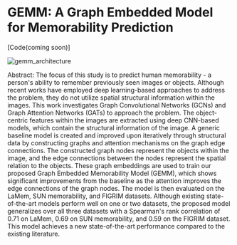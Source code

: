 # GEMM: A Graph Embedded Model for Memorability Prediction

[Code(coming soon)]

![gemm_architecture](https://user-images.githubusercontent.com/62146852/232325513-e9de077e-49d3-4ce0-b090-6360054c55ca.png)

Abstract: The focus of this study is to predict human memorability - a person's ability to remember previously seen images or objects. Although recent works have employed deep learning-based approaches to address the problem, they do not utilize spatial structural information within the images. This work investigates Graph Convolutional Networks (GCNs) and Graph Attention Networks (GATs) to approach the problem. The object-centric features within the images are extracted using deep CNN-based models, which contain the structural information of the image. A generic baseline model is created and improved upon iteratively through structural data by constructing graphs and attention mechanisms on the graph edge connections. The constructed graph nodes represent the objects within the image, and the edge connections between the nodes represent the spatial relation to the objects. These graph embeddings are used to train our proposed Graph Embedded Memorability Model (GEMM), which shows significant improvements from the baseline as the attention improves the edge connections of the graph nodes. The model is then evaluated on the LaMem, SUN memorability, and FIGRIM datasets. Although existing state-of-the-art models perform well on one or two datasets, the proposed model generalizes over all three datasets with a Spearman's rank correlation of 0.71 on LaMem, 0.69 on SUN memorability, and 0.59 on the FIGRIM dataset. This model achieves a new state-of-the-art performance compared to the existing literature.


